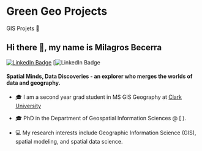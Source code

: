 # Green Geo Projects 
GIS Projets 🐯
## **Hi there 👋, my name is Milagros Becerra**

[![LinkedIn Badge](https://img.shields.io/badge/My-LinkedIn-blue)](https://www.linkedin.com/in/milagros-becerra-a85807106/)
[![LinkedIn Badge](https://img.shields.io/github/repo-size/mbecerra1/gis)

#### **Spatial Minds, Data Discoveries - an explorer who merges the worlds of data and geography.** 
+ 🎓 I am a second year grad student in MS GIS Geography at [Clark University](https://www.clarku.edu/)
  
+ 🎓 PhD in the Department of Geospatial Information Sciences @ [ ). 

+ 💻 My research interests include Geographic Information Science (GIS), spatial modeling, and spatial data science.

